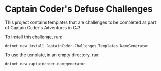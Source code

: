# Captain Coder's Defuse Challenges

This project contains templates that are challenges to be completed as part of
Captain Coder's Adventures in C#!

To install this challenge, run: 

`dotnet new install CaptainCoder.Challenges.Templates.NameGenerator`

To use the template, in an empty directory, run:

`dotnet new captaincoder-namegenerator`
